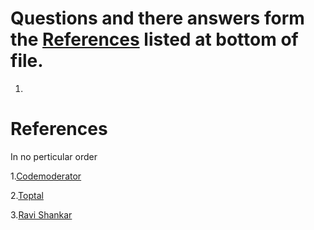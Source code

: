 # Questions and there answers form the [References](#references) listed at bottom of file.

1. 

# References

In no perticular order

1.[Codemoderator](https://www.codementor.io/ios/tutorial/ios-interview-tips-questions-answers-objective-c "Codemoderator")

2.[Toptal](https://www.toptal.com/ios/interview-questions "Toptal")

3.[Ravi Shankar](http://rshankar.com/ "Ravi Shankar")
